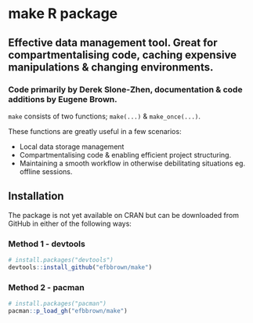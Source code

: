 # make R package

## Effective data management tool. Great for compartmentalising code, caching expensive manipulations & changing environments.

### Code primarily by Derek Slone-Zhen, documentation & code additions by Eugene Brown.

`make` consists of two functions; `make(...)` & `make_once(...)`.

These functions are greatly useful in a few scenarios:

* Local data storage management
* Compartmentalising code & enabling efficient project structuring.
* Maintaining a smooth workflow in otherwise debilitating situations eg. offline sessions.

## Installation

The package is not yet available on CRAN but can be downloaded from GitHub in either of the following ways:

### Method 1 - devtools

```r
# install.packages("devtools")
devtools::install_github("efbbrown/make")
```

### Method 2 - pacman

```r
# install.packages("pacman")
pacman::p_load_gh("efbbrown/make")
```